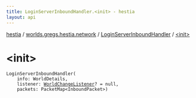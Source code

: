 ```yaml
---
title: LoginServerInboundHandler.<init> - hestia
layout: api
---
```


<div class='api-docs-breadcrumbs'><a href="../../index.html">hestia</a> / <a href="../index.html">worlds.gregs.hestia.network</a> / <a href="index.html">LoginServerInboundHandler</a> / <a href="./-init-.html">&lt;init&gt;</a></div>

# &lt;init&gt;

<div class="signature"><code><span class="identifier">LoginServerInboundHandler</span><span class="symbol">(</span><br/>&nbsp;&nbsp;&nbsp;&nbsp;<span class="parameterName" id="worlds.gregs.hestia.network.LoginServerInboundHandler$<init>(world.gregs.hestia.core.WorldDetails, worlds.gregs.hestia.network.WorldChangeListener, world.gregs.hestia.core.services.load.PacketMap((world.gregs.hestia.core.network.packets.InboundPacket)))/info">info</span><span class="symbol">:</span>&nbsp;<span class="identifier">WorldDetails</span><span class="symbol">, </span><br/>&nbsp;&nbsp;&nbsp;&nbsp;<span class="parameterName" id="worlds.gregs.hestia.network.LoginServerInboundHandler$<init>(world.gregs.hestia.core.WorldDetails, worlds.gregs.hestia.network.WorldChangeListener, world.gregs.hestia.core.services.load.PacketMap((world.gregs.hestia.core.network.packets.InboundPacket)))/listener">listener</span><span class="symbol">:</span>&nbsp;<a href="../-world-change-listener/index.html"><span class="identifier">WorldChangeListener</span></a><span class="symbol">?</span>&nbsp;<span class="symbol">=</span>&nbsp;null<span class="symbol">, </span><br/>&nbsp;&nbsp;&nbsp;&nbsp;<span class="parameterName" id="worlds.gregs.hestia.network.LoginServerInboundHandler$<init>(world.gregs.hestia.core.WorldDetails, worlds.gregs.hestia.network.WorldChangeListener, world.gregs.hestia.core.services.load.PacketMap((world.gregs.hestia.core.network.packets.InboundPacket)))/packets">packets</span><span class="symbol">:</span>&nbsp;<span class="identifier">PacketMap</span><span class="symbol">&lt;</span><span class="identifier">InboundPacket</span><span class="symbol">&gt;</span><span class="symbol">)</span></code></div>
